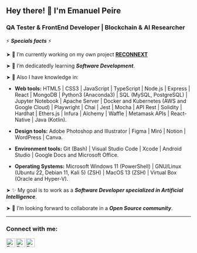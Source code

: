 ## Hey there! 👋 I'm Emanuel Peire

### QA Tester & FrontEnd Developer | Blockchain & AI Researcher

⚡ ***Specials facts*** ⚡

➤ 🔭 I’m currently working on my own project <a href="https://twitter.com/ReconnextAI"> **RECONNEXT** </a>

➤ 🌱 I’m dedicatedly learning ***Software Development***.

➤ 🧠 Also I have knowledge in:

- **Web tools:** HTML5 | CSS3 | JavaScript | TypeScript | Node.js | Express | React | MongoDB | Python3 (Anaconda3) | SQL (MySQL, PostgreSQL) | Jupyter Notebook | Apache Server | Docker and Kubernetes (AWS and Google Cloud) | Playwright | Chai | Jest | Mocha | API Rest | Solidity | Hardhat | Ethers.js | Infura | Alchemy | Waffle | Metamask APIs | React-Native | Java (Kotlin).

- **Design tools:** Adobe Photoshop and Illustrator | Figma | Miró | Notion | WordPress | Canva.

- **Environment tools:** Git (Bash) | Visual Studio Code | Xcode | Android Studio | Google Docs and Microsoft Office.

- **Operating Systems:** Microsoft Windows 11 (PowerShell) | GNU/Linux (Ubuntu 22, Debian 11, Kali 5) (ZSH) | MacOS 13 (ZSH) | Virtual Box (Oracle and Hyper-V).

➤ ✨ My goal is to work as a ***Software Developer specialized in Artificial Intelligence***.

➤ 👯 I’m looking forward to collaborate in a ***Open Source community***.

---
### Connect with me:

<a href="https://www.linkedin.com/in/emanuelpeire/">
<img align="left" alt="Emanuel Peire LinkedIN" width="24px" src="https://icongr.am/fontawesome/linkedin.svg?size=128&color=70c8ff" />
</a>
<a href="https://www.twitter.com/emapeire/">
<img align="left" alt="Emanuel Peire Twitter" width="24px" src="https://icongr.am/fontawesome/twitter.svg?size=128&color=70c8ff" />
</a>
<a href="https://www.instagram.com/emapeire.eth/">
<img align="left" alt="Emanuel Peire Instagram" width="24px" src="https://icongr.am/fontawesome/instagram.svg?size=128&color=70c8ff" />
</a>
<br/>
